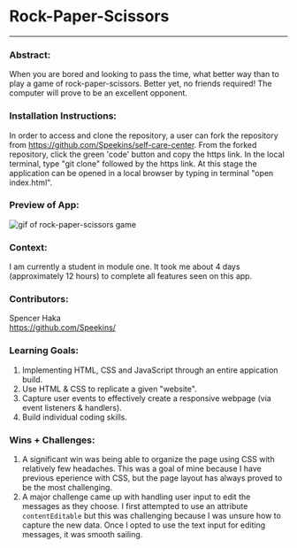 # Rock-Paper-Scissors 
______________________________________________________  

### Abstract:
[//]: <> (Briefly describe what you built and its features. What problem is the app solving? How does this application solve that problem?)
When you are bored and looking to pass the time, what better way than to play a game of rock-paper-scissors. Better yet, no friends required! The computer will prove to be an excellent opponent.

### Installation Instructions:
[//]: <> (What steps does a person have to take to get your app cloned down and running?)
In order to access and clone the repository, a user can fork the repository from https://github.com/Speekins/self-care-center. From the forked repository, click the green 'code' button and copy the https link. In the local terminal, type "git clone" followed by the https link. At this stage the application can be opened in a local browser by typing in terminal "open index.html".

### Preview of App:
[//]: <> (Provide ONE gif or screenshot of your application - choose the "coolest" piece of functionality to show off.)
![gif of rock-paper-scissors game](https://videoapi-muybridge.vimeocdn.com/animated-thumbnails/image/116e35f3-5aa5-47b1-84c6-86dc64b155b8.gif?ClientID=vimeo-core-prod&Date=1664232343&Signature=296c3038f283fb25e777000eb983c821ca012f28)

### Context:
[//]: <> (Give some context for the project here. How long did you have to work on it? How far into the Turing program are you?)
I am currently a student in module one. It took me about 4 days (approximately 12 hours) to complete all features seen on this app.

### Contributors:
[//]: <> (Who worked on this application? Link to their GitHubs.)
Spencer Haka<br>
https://github.com/Speekins/

### Learning Goals:
[//]: <> (What were the learning goals of this project? What tech did you work with?)
1. Implementing HTML, CSS and JavaScript through an entire appication build.
2. Use HTML & CSS to replicate a given "website".
3. Capture user events to effectively create a responsive webpage (via event listeners & handlers).
4. Build individual coding skills.

### Wins + Challenges:
[//]: <> (What are 2-3 wins you have from this project? What were some challenges you faced - and how did you get over them?)
1. A significant win was being able to organize the page using CSS with relatively few headaches. This was a goal of mine because I have previous eperience with CSS, but the page layout has always proved to be the most challenging.
2. A major challenge came up with handling user input to edit the messages as they choose. I first attempted to use an attribute `contentEditable` but this was challenging because I was unsure how to capture the new data. Once I opted to use the text input for editing messages, it was smooth sailing.

